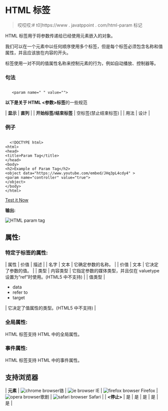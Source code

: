 # HTML <param>标签

> 哎哎哎:# t0]https://www . javatppoint . com/html-param 标记

HTML <param>标签用于将参数传递给已经使用<object>元素嵌入的对象。</object>

我们可以在一个<object>元素中以任何顺序使用多个<param>标签，但是每个标签必须包含名称和值属性，并且应该放在内容的开头。</object>

<param>标签使用一对不同的值属性名称来控制<object>元素的行为，例如自动播放、控制器等。</object>

### 句法

```

   <param name=" " value="">

```

**以下是关于 HTML <参数>标签**的一些规范

| **显示** | **直列** |
| **开始标签/结束标签** | 空标签(禁止结束标签) |
| 用法 | 设计 |

### 例子

```

  <!DOCTYPE html>
<html>
<head>
<title>Param Tag</title>
</head>
<body>
<h2>Example of Param Tag</h2>
<object data="https://www.youtube.com/embed/JHq3pL4cdy4" >
<param name="controller" value="true">
</object>
</body>
</html>

```

[Test it Now](https://www.javatpoint.com/oprweb/test.jsp?filename=htmlparamtag)

**输出:**

![HTML param tag](../Images/c9fcb89caacf269e81c1f0c68112b8b2.png)

## 属性:

### 特定于标签的属性:

| 属性 | 价值 | 描述 |
| 名字 | 文本 | 它确定参数的名称。 |
| 价值 | 文本 | 它决定了参数的值。 |
| 类型 | 内容类型 | 它指定参数的媒体类型，并且仅在 valuetype 设置为“ref”时使用。(HTML5 中不支持) |
| 值类型 | 

*   data
*   refer to
*   target

 | 它决定了值属性的类型。(HTML5 中不支持) |

### 全局属性:

HTML <param>标签支持 HTML 中的全局属性。

### 事件属性:

HTML <param>标签支持 HTML 中的事件属性。

## 支持浏览器

| **元素** | ![chrome browser](../Images/4fbdc93dc2016c5049ed108e7318df19.png)铬 | ![ie browser](../Images/83dd23df1fe8373fd5bf054b2c1dd88b.png) IE | ![firefox browser](../Images/4f001fff393888a8a807ed29b28145d1.png) Firefox | ![opera browser](../Images/6cad4a592cc69a052056a0577b4aac65.png)歌剧 | ![safari browser](../Images/a0f6a9711a92203c5dc5c127fe9c9fca.png) Safari |
| **<停止>** | 是 | 是 | 是 | 是 | 是 |